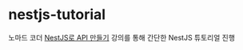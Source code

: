# nestjs-tutorial
노마드 코더 [NestJS로 API 만들기](https://nomadcoders.co/nestjs-fundamentals) 강의를 통해 간단한 NestJS 튜토리얼 진행
